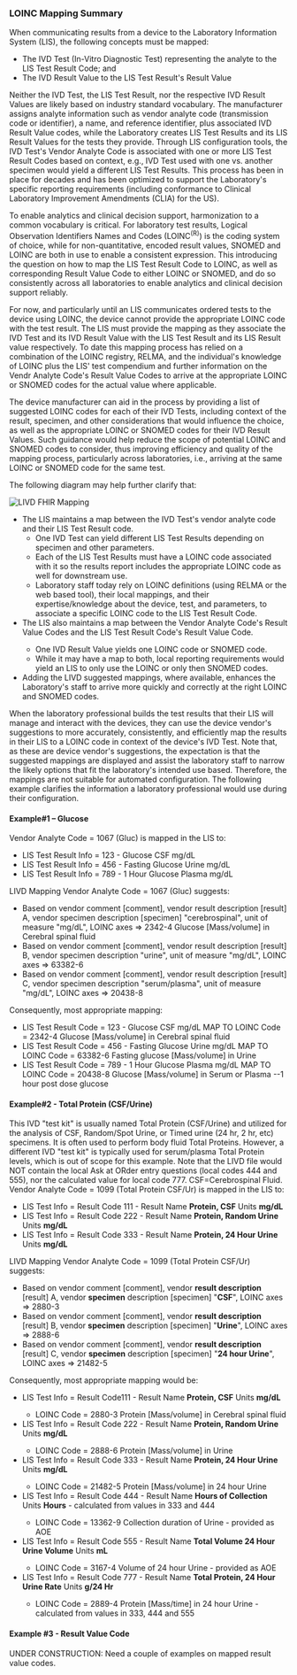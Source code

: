 <h3> LOINC Mapping Summary</h3>

When communicating results from a device to the Laboratory Information System (LIS), the following concepts must be mapped: 
<ul>
    <li> The IVD Test (In-Vitro Diagnostic Test) representing the analyte to the LIS Test Result Code; and</li>
    <li> The IVD Result Value to the LIS Test Result's Result Value</li>
</ul>
Neither the IVD Test, the LIS Test Result, nor the respective IVD Result Values are likely based on industry standard vocabulary.  The manufacturer assigns analyte information such as vendor analyte code (transmission code or identifier), a name, and reference identifier, plus associated IVD Result Value codes, while the Laboratory creates LIS Test Results and its LIS Result Values for the tests they provide.  Through LIS configuration tools, the IVD Test's Vendor Analyte Code is associated with one or more LIS Test Result Codes based on context, e.g., IVD Test used with one vs. another specimen would yield a different LIS Test Results.  This process has been in place for decades and has been optimized to support the Laboratory's specific reporting requirements (including conformance to Clinical Laboratory Improvement Amendments (CLIA) for the US).

To enable analytics and clinical decision support, harmonization to a common vocabulary is critical.  For laboratory test results, Logical Observation Identifiers Names and Codes (LOINC<sup>(R)</sup>) is the coding system of choice, while for non-quantitative, encoded result values, SNOMED and LOINC are both in use to enable a consistent expression.  This introducing the question on how to map the LIS Test Result Code to LOINC, as well as corresponding Result Value Code to either LOINC or SNOMED, and do so consistently across all laboratories to enable analytics and clinical decision support reliably.

For now, and particularly until an LIS communicates ordered tests to the device using LOINC, the device cannot provide the appropriate LOINC code with the test result.  The LIS must provide the mapping as they associate the IVD Test and its IVD Result Value with the LIS Test Result and its LIS Result value respectively.   To date this mapping process has relied on a combination of the LOINC registry, RELMA, and the individual's knowledge of LOINC plus the LIS' test compendium and further information on the Vendr Analyte Code's Result Value Codes to arrive at the appropriate LOINC or SNOMED codes for the actual value where applicable.

The device manufacturer can aid in the process by providing a list of suggested LOINC codes for each of their IVD Tests, including context of the result, specimen, and other considerations that would influence the choice, as well as the appropriate LOINC or SNOMED codes for their IVD Result Values.  Such guidance would help reduce the scope of potential LOINC and SNOMED codes to consider, thus improving efficiency and quality of the mapping process, particularly across laboratories, i.e., arriving at the same LOINC or SNOMED code for the same test.

The following diagram may help further clarify that:

![LIVD FHIR Mapping](LIVD_FHIR_Mapping.jpg)

<ul>
    <li> The LIS maintains a map between the IVD Test's vendor analyte code and their LIS Test Result code.
        <ul>
            <li> One IVD Test can yield different LIS Test Results depending on specimen and other parameters.</li>
            <li> Each of the LIS Test Results must have a LOINC code associated with it so the results report includes the appropriate LOINC code as well for downstream use.</li>
            <li> Laboratory staff today rely on LOINC definitions (using RELMA or the web based tool), their local mappings, and their expertise/knowledge about the device, test, and parameters, to associate a specific LOINC code to the LIS Test Result Code. </li>
        </ul>
    <li> The LIS also maintains a map between the Vendor Analyte Code's Result Value Codes and the LIS Test Result Code's Result Value Code.</li>
        <ul>
            <li> One IVD Result Value yields one LOINC code or SNOMED code.</li>  
            <li> While it may have a map to both, local reporting requirements would yield an LIS to only use the LOINC or only then SNOMED codes.</li>
        </ul>
    <li> Adding the LIVD suggested mappings, where available, enhances the Laboratory's staff to arrive more quickly and correctly at the right LOINC and SNOMED codes.</li>
</ul>

When the laboratory professional builds the test results that their LIS will manage and interact with the devices, they can use the device vendor's suggestions to more accurately, consistently, and efficiently map the results in their LIS to a LOINC code in context of the device's IVD Test.  Note that, as these are device vendor's suggestions, the expectation is that the suggested mappings are displayed and assist the laboratory staff to narrow the likely options that fit the laboratory's intended use based.  Therefore, the mappings are not suitable for automated configuration. The following example clarifies the information a laboratory professional would use during their configuration.

<h4> Example#1 – Glucose</h4>
Vendor Analyte Code = 1067 (Gluc) is mapped in the LIS to:
<ul>
   <li> LIS Test Result Info = 123 - Glucose CSF mg/dL </li>
   <li> LIS Test Result Info = 456 - Fasting Glucose Urine mg/dL </li>
   <li> LIS Test Result Info = 789 - 1 Hour Glucose Plasma mg/dL </li>
</ul>
LIVD Mapping Vendor Analyte Code = 1067 (Gluc) suggests:
<ul>
   <li> Based on vendor comment [comment], vendor result description [result] A, vendor specimen description [specimen] "cerebrospinal", unit of measure "mg/dL", LOINC axes => 2342-4 Glucose [Mass/volume] in Cerebral spinal fluid </li>
   <li> Based on vendor comment [comment], vendor result description [result] B, vendor specimen description "urine", unit of measure "mg/dL", LOINC axes => 63382-6 </li>
   <li> Based on vendor comment [comment], vendor result description [result] C, vendor specimen description "serum/plasma", unit of measure "mg/dL", LOINC axes => 20438-8 </li>
</ul>
Consequently, most appropriate mapping:
<ul>
   <li> LIS Test Result Code = 123 - Glucose CSF mg/dL MAP TO LOINC Code = 2342-4 Glucose [Mass/volume] in Cerebral spinal fluid </li>
   <li> LIS Test Result Code = 456 - Fasting Glucose Urine mg/dL MAP TO LOINC Code = 63382-6 Fasting glucose [Mass/volume] in Urine </li>
   <li> LIS Test Result Code = 789 - 1 Hour Glucose Plasma mg/dL MAP TO LOINC Code = 20438-8 Glucose [Mass/volume] in Serum or Plasma --1 hour post dose glucose </li>
</ul>

<h4> Example#2 - Total Protein (CSF/Urine)</h4>
This IVD "test kit" is usually named Total Protein (CSF/Urine) and utilized for the analysis of CSF, Random/Spot Urine, or Timed urine (24 hr, 2 hr, etc) specimens.  It is often used to perform body fluid Total Proteins.  However, a different IVD "test kit" is typically used for serum/plasma Total Protein levels, which is out of scope for this example. Note that the LIVD file would NOT contain the local Ask at ORder entry questions (local codes 444 and 555), nor the calculated value for local code 777. CSF=Cerebrospinal Fluid.
Vendor Analyte Code = 1099 (Total Protein CSF/Ur) is mapped in the LIS to:
<ul>
   <li> LIS Test Info =  Result Code 111 - Result Name <b>Protein, CSF</b>  Units <b>mg/dL</b> </li>
   <li> LIS Test Info =  Result Code 222 - Result Name <b>Protein, Random Urine</b>  Units <b>mg/dL</b> </li>
   <li> LIS Test Info =  Result Code 333 - Result Name <b>Protein, 24 Hour Urine</b>  Units <b>mg/dL</b> </li>
</ul>
LIVD Mapping Vendor Analyte Code = 1099 (Total Protein CSF/Ur) suggests:
<ul>
   <li> Based on vendor comment [comment], vendor <b>result description</b> [result] A, vendor <b>specimen</b> description [specimen] "<b>CSF</b>", LOINC axes => 2880-3 </li>
   <li> Based on vendor comment [comment], vendor <b>result description</b> [result] B, vendor <b>specimen</b> description [specimen] "<b>Urine</b>", LOINC axes => 2888-6 </li>
   <li> Based on vendor comment [comment], vendor <b>result description</b> [result] C, vendor <b>specimen</b> description [specimen] "<b>24 hour Urine</b>", LOINC axes => 21482-5 </li>
</ul> 
Consequently, most appropriate mapping would be:
<ul>
   <li>LIS Test Info =  Result Code111 - Result Name <b>Protein, CSF</b>  Units <b>mg/dL</b> </li>
   <ul>
       <li> LOINC Code = 2880-3 Protein [Mass/volume] in Cerebral spinal fluid </li>
   </ul>
   <li> LIS Test Info =  Result Code 222 - Result Name <b>Protein, Random Urine</b>  Units <b>mg/dL</b> </li>
   <ul>
      <li> LOINC Code = 2888-6 Protein [Mass/volume] in Urine </li>
   </ul>
   <li> LIS Test Info =  Result Code 333 - Result Name <b>Protein, 24 Hour Urine</b>  Units <b>mg/dL</b> </li>
   <ul>
      <li> LOINC Code = 21482-5 Protein [Mass/volume] in 24 hour Urine </li>
   </ul>
   <li> LIS Test Info =  Result Code 444 - Result Name <b>Hours of Collection</b> Units <b>Hours</b> - calculated from values in 333 and 444 </li>
   <ul> 
      <li> LOINC Code = 13362-9 Collection duration of Urine - provided as AOE </li>
   </ul>
   <li> LIS Test Info =  Result Code 555 - Result Name <b>Total Volume 24 Hour Urine Volume</b>  Units <b>mL</b> </li>
   <ul>
      <li> LOINC Code = 3167-4 Volume of 24 hour Urine - provided as AOE </li>
   </ul>
   <li> LIS Test Info =  Result Code 777 - Result Name <b>Total Protein, 24 Hour Urine Rate</b>  Units <b>g/24 Hr</b> </li>
   <ul>
       <li> LOINC Code = 2889-4 Protein [Mass/time] in 24 hour Urine - calculated from values in 333, 444 and 555 </li>
   </ul>
</ul>

<h4> Example #3 - Result Value Code </h4>

UNDER CONSTRUCTION: Need a couple of examples on mapped result value codes.

